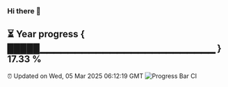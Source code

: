 ### Hi there 👋
⏳ Year progress { █████▁▁▁▁▁▁▁▁▁▁▁▁▁▁▁▁▁▁▁▁▁▁▁▁▁ } 17.33 %
---
⏰ Updated on Wed, 05 Mar 2025 06:12:19 GMT
![Progress Bar CI](https://github.com/Moyi321/Moyi321/workflows/Progress%20Bar%20CI/badge.svg)
